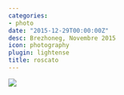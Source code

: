 ```yaml
---
categories:
- photo
date: "2015-12-29T00:00:00Z"
desc: Brezhoneg, Novembre 2015
icon: photography
plugin: lightense
title: roscato
---
```


<img src="/public/img/photography/roscato.jpg" data-action="zoom" />
